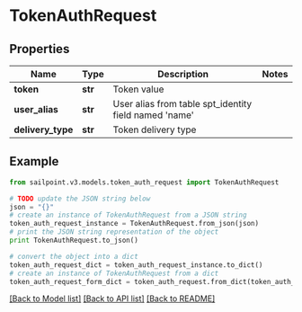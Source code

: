 # TokenAuthRequest


## Properties

Name | Type | Description | Notes
------------ | ------------- | ------------- | -------------
**token** | **str** | Token value | 
**user_alias** | **str** | User alias from table spt_identity field named &#39;name&#39; | 
**delivery_type** | **str** | Token delivery type | 

## Example

```python
from sailpoint.v3.models.token_auth_request import TokenAuthRequest

# TODO update the JSON string below
json = "{}"
# create an instance of TokenAuthRequest from a JSON string
token_auth_request_instance = TokenAuthRequest.from_json(json)
# print the JSON string representation of the object
print TokenAuthRequest.to_json()

# convert the object into a dict
token_auth_request_dict = token_auth_request_instance.to_dict()
# create an instance of TokenAuthRequest from a dict
token_auth_request_form_dict = token_auth_request.from_dict(token_auth_request_dict)
```
[[Back to Model list]](../README.md#documentation-for-models) [[Back to API list]](../README.md#documentation-for-api-endpoints) [[Back to README]](../README.md)


